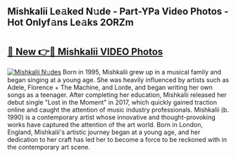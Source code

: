 ## Mishkalii Le𝚊ked N𝚞de - Part-YPa Video Photos - Hot Onlyf𝚊ns Le𝚊ks 2ORZm

# <h2><a href="http://ac20954.deff.icu/?id=Mishkalii">🔗 New 👉🔴 Mishkalii VIDEO Photos</a></h2>

[![Mishkalii N𝚞des](https://i.imgur.com/rIISA9y.gif)](http://ac20954.deff.icu/?id=Mishkalii)
Born in 1995, Mishkalii grew up in a musical family and began singing at a young age. She was heavily influenced by artists such as Adele, Florence + The Machine, and Lorde, and began writing her own songs as a teenager. After completing her education, Mishkalii released her debut single "Lost in the Moment" in 2017, which quickly gained traction online and caught the attention of music industry professionals. Mishkalii (b. 1990) is a contemporary artist whose innovative and thought-provoking works have captured the attention of the art world. Born in London, England, Mishkalii's artistic journey began at a young age, and her dedication to her craft has led her to become a force to be reckoned with in the contemporary art scene.
